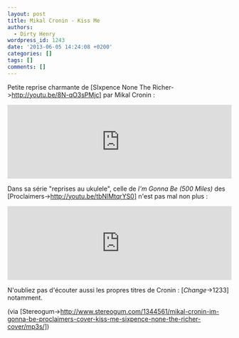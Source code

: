 ```yaml
---
layout: post
title: Mikal Cronin - Kiss Me
authors:
  - Dirty Henry
wordpress_id: 1243
date: '2013-06-05 14:24:08 +0200'
categories: []
tags: []
comments: []
---
```

Petite reprise charmante de [SIxpence None The Richer->http://youtu.be/8N-qO3sPMjc] par Mikal Cronin :

<iframe width="100%" height="166" scrolling="no" frameborder="no" src="https://w.soundcloud.com/player/?url=http%3A%2F%2Fapi.soundcloud.com%2Ftracks%2F91286700&show_artwork=false"></iframe>

Dans sa série "reprises au ukulele", celle de *I'm Gonna Be (500 Miles)* des [Proclaimers->http://youtu.be/tbNlMtqrYS0] n'est pas mal non plus : 

<iframe width="100%" height="166" scrolling="no" frameborder="no" src="https://w.soundcloud.com/player/?url=http%3A%2F%2Fapi.soundcloud.com%2Ftracks%2F91286699&show_artwork=false"></iframe>

N'oubliez pas d'écouter aussi les propres titres de Cronin : [*Change*->1233] notamment.

(via [Stereogum->http://www.stereogum.com/1344561/mikal-cronin-im-gonna-be-proclaimers-cover-kiss-me-sixpence-none-the-richer-cover/mp3s/])
